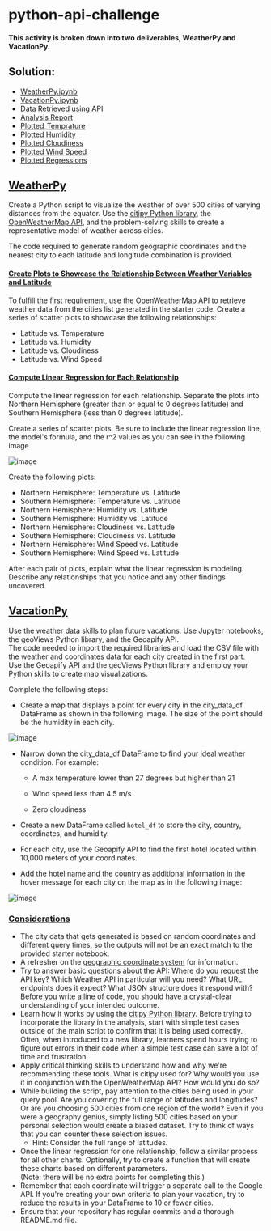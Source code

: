 # python-api-challenge

#### This activity is broken down into two deliverables, WeatherPy and VacationPy.

## Solution:
- [WeatherPy.ipynb](https://github.com/Saurabh-Lakhanpal/python-api-challenge/blob/main/WeatherPy/WeatherPy.ipynb)
- [VacationPy.ipynb](https://github.com/Saurabh-Lakhanpal/python-api-challenge/blob/main/WeatherPy/VacationPy.ipynb)
- [Data Retrieved using API](https://github.com/Saurabh-Lakhanpal/python-api-challenge/blob/main/WeatherPy/output_data/cities.csv)
- [Analysis Report]()
- [Plotted_Temprature](https://github.com/Saurabh-Lakhanpal/python-api-challenge/blob/main/WeatherPy/output_data/Fig1.png)
- [Plotted Humidity](https://github.com/Saurabh-Lakhanpal/python-api-challenge/blob/main/WeatherPy/output_data/Fig2.png)
- [Plotted Cloudiness](https://github.com/Saurabh-Lakhanpal/python-api-challenge/blob/main/WeatherPy/output_data/Fig3.png)
- [Plotted Wind Speed](https://github.com/Saurabh-Lakhanpal/python-api-challenge/blob/main/WeatherPy/output_data/Fig3.png)
- [Plotted Regressions](https://github.com/Saurabh-Lakhanpal/python-api-challenge/blob/main/WeatherPy/output_data/All_Plots.png)

## <ins>WeatherPy</ins>
Create a Python script to visualize the weather of over 500 cities of varying distances from the equator. Use the [citipy Python library](https://pypi.org/project/citipy/), the [OpenWeatherMap API](https://openweathermap.org/api), and the problem-solving skills to create a representative model of weather across cities.

The code required to generate random geographic coordinates and the nearest city to each latitude and longitude combination is provided.

#### <ins>Create Plots to Showcase the Relationship Between Weather Variables and Latitude</ins>
To fulfill the first requirement, use the OpenWeatherMap API to retrieve weather data from the cities list generated in the starter code. Create a series of scatter plots to showcase the following relationships:

- Latitude vs. Temperature</br>
- Latitude vs. Humidity</br>
- Latitude vs. Cloudiness</br>
- Latitude vs. Wind Speed</br>

#### <ins>Compute Linear Regression for Each Relationship</ins>
Compute the linear regression for each relationship. Separate the plots into Northern Hemisphere (greater than or equal to 0 degrees latitude) and Southern Hemisphere (less than 0 degrees latitude).

Create a series of scatter plots. Be sure to include the linear regression line, the model's formula, and the r^2 values as you can see in the following image

![image](https://github.com/user-attachments/assets/b3b765c7-8893-4baa-90d6-a108b373eefa)

Create the following plots:

- Northern Hemisphere: Temperature vs. Latitude</br>
- Southern Hemisphere: Temperature vs. Latitude</br>
- Northern Hemisphere: Humidity vs. Latitude</br>
- Southern Hemisphere: Humidity vs. Latitude</br>
- Northern Hemisphere: Cloudiness vs. Latitude</br>
- Southern Hemisphere: Cloudiness vs. Latitude</br>
- Northern Hemisphere: Wind Speed vs. Latitude</br>
- Southern Hemisphere: Wind Speed vs. Latitude</br>

After each pair of plots, explain what the linear regression is modeling. Describe any relationships that you notice and any other findings uncovered.

## <ins>VacationPy</ins>
Use the weather data skills to plan future vacations. Use Jupyter notebooks, the geoViews Python library, and the Geoapify API.</br>
The code needed to import the required libraries and load the CSV file with the weather and coordinates data for each city created in the first part.</br>
Use the Geoapify API and the geoViews Python library and employ your Python skills to create map visualizations.</br>

Complete the following steps:

- Create a map that displays a point for every city in the city_data_df DataFrame as shown in the following image. The size of the point should be the humidity in each city.

![image](https://github.com/user-attachments/assets/cf04deff-4878-4400-be00-4f50f3ba375c)

- Narrow down the city_data_df DataFrame to find your ideal weather condition. For example:

  - A max temperature lower than 27 degrees but higher than 21

  - Wind speed less than 4.5 m/s

  - Zero cloudiness

- Create a new DataFrame called ```hotel_df``` to store the city, country, coordinates, and humidity.

- For each city, use the Geoapify API to find the first hotel located within 10,000 meters of your coordinates.

- Add the hotel name and the country as additional information in the hover message for each city on the map as in the following image:

![image](https://github.com/user-attachments/assets/d621eddb-6204-4823-8356-2fbc2959defe)

### <ins>Considerations</ins>
- The city data that gets generated is based on random coordinates and different query times, so the outputs will not be an exact match to the provided starter notebook.</br>
- A refresher on the [geographic coordinate system](https://desktop.arcgis.com/en/arcmap/10.3/guide-books/map-projections/about-geographic-coordinate-systems.htm) for information.</br>
- Try to answer basic questions about the API: Where do you request the API key? Which Weather API in particular will you need? What URL endpoints does it expect? What JSON structure does it respond with? Before you write a line of code, you should have a crystal-clear understanding of your intended outcome.</br>
- Learn how it works by using the [citipy Python library](https://pypi.org/project/citipy/). Before trying to incorporate the library in the analysis, start with simple test cases outside of the main script to confirm that it is being used correctly. Often, when introduced to a new library, learners spend hours trying to figure out errors in their code when a simple test case can save a lot of time and frustration.</br>
- Apply critical thinking skills to understand how and why we're recommending these tools. What is citipy used for? Why would you use it in conjunction with the OpenWeatherMap API? How would you do so?</br>
- While building the script, pay attention to the cities being used in your query pool. Are you covering the full range of latitudes and longitudes? Or are you choosing 500 cities from one region of the world? Even if you were a geography genius, simply listing 500 cities based on your personal selection would create a biased dataset. Try to think of ways that you can counter these selection issues.</br>
  - Hint: Consider the full range of latitudes.</br>
- Once the linear regression for one relationship, follow a similar process for all other charts. Optionally, try to create a function that will create these charts based on different parameters.</br>
   (Note: there will be no extra points for completing this.)</br>
- Remember that each coordinate will trigger a separate call to the Google API. If you're creating your own criteria to plan your vacation, try to reduce the results in your DataFrame to 10 or fewer cities.</br>
- Ensure that your repository has regular commits and a thorough README.md file.</br>
